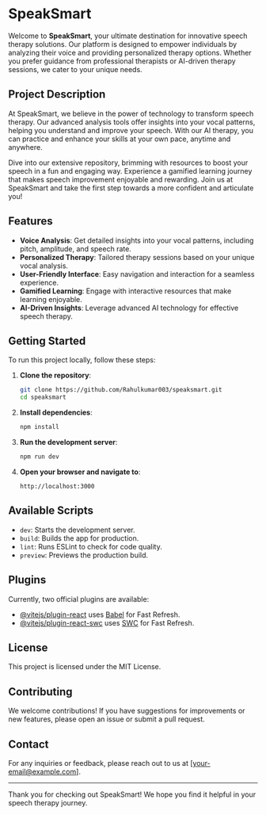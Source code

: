 # SpeakSmart

Welcome to **SpeakSmart**, your ultimate destination for innovative speech therapy solutions. Our platform is designed to empower individuals by analyzing their voice and providing personalized therapy options. Whether you prefer guidance from professional therapists or AI-driven therapy sessions, we cater to your unique needs.

## Project Description

At SpeakSmart, we believe in the power of technology to transform speech therapy. Our advanced analysis tools offer insights into your vocal patterns, helping you understand and improve your speech. With our AI therapy, you can practice and enhance your skills at your own pace, anytime and anywhere.

Dive into our extensive repository, brimming with resources to boost your speech in a fun and engaging way. Experience a gamified learning journey that makes speech improvement enjoyable and rewarding. Join us at SpeakSmart and take the first step towards a more confident and articulate you!

## Features

- **Voice Analysis**: Get detailed insights into your vocal patterns, including pitch, amplitude, and speech rate.
- **Personalized Therapy**: Tailored therapy sessions based on your unique vocal analysis.
- **User-Friendly Interface**: Easy navigation and interaction for a seamless experience.
- **Gamified Learning**: Engage with interactive resources that make learning enjoyable.
- **AI-Driven Insights**: Leverage advanced AI technology for effective speech therapy.

## Getting Started

To run this project locally, follow these steps:

1. **Clone the repository**:
   ```bash
   git clone https://github.com/Rahulkumar003/speaksmart.git
   cd speaksmart
   ```

2. **Install dependencies**:
   ```bash
   npm install
   ```

3. **Run the development server**:
   ```bash
   npm run dev
   ```

4. **Open your browser and navigate to**:
   ```
   http://localhost:3000
   ```

## Available Scripts

- `dev`: Starts the development server.
- `build`: Builds the app for production.
- `lint`: Runs ESLint to check for code quality.
- `preview`: Previews the production build.

## Plugins

Currently, two official plugins are available:

- [@vitejs/plugin-react](https://github.com/vitejs/vite-plugin-react/blob/main/packages/plugin-react/README.md) uses [Babel](https://babeljs.io/) for Fast Refresh.
- [@vitejs/plugin-react-swc](https://github.com/vitejs/vite-plugin-react-swc) uses [SWC](https://swc.rs/) for Fast Refresh.

## License

This project is licensed under the MIT License.

## Contributing

We welcome contributions! If you have suggestions for improvements or new features, please open an issue or submit a pull request.

## Contact

For any inquiries or feedback, please reach out to us at [your-email@example.com].

---

Thank you for checking out SpeakSmart! We hope you find it helpful in your speech therapy journey.
